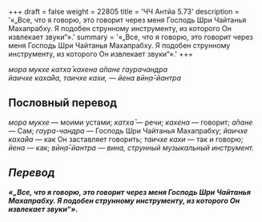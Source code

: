+++
draft = false
weight = 22805
title = 'ЧЧ Антйа 5.73'
description = '«„Все, что я говорю, это говорит через меня Господь Шри Чайтанья Махапрабху. Я подобен струнному инструменту, из которого Он извлекает звуки“».'
summary = '«„Все, что я говорю, это говорит через меня Господь Шри Чайтанья Махапрабху. Я подобен струнному инструменту, из которого Он извлекает звуки“».'
+++

_мора мукхе катха̄ кахена а̄пане гаурачандра  
йаичхе каха̄йа, таичхе кахи, — йена вӣн̣а̄-йантра_

## Пословный перевод

_мора_ _мукхе_ — моими устами; _катха̄_ — речи; _кахена_ — говорит; _а̄пане_ — Сам; _гаура_\-_чандра_ — Господь Шри Чайтанья Махапрабху; _йаичхе_ _каха̄йа_ — как Он заставляет говорить; _таичхе_ _кахи_ — так и говорю; _йена_ — как; _вӣн̣а̄_\-_йантра</em>_ _<em>_ — _вина,_ струнный музыкальный инструмент.

## Перевод

**«„Все, что я говорю, это говорит через меня Господь Шри Чайтанья Махапрабху. Я подобен струнному инструменту, из которого Он извлекает звуки“».**
